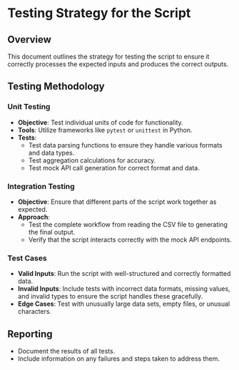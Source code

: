 # Testing Strategy for the Script

## Overview
This document outlines the strategy for testing the script to ensure it correctly processes the expected inputs and produces the correct outputs.

## Testing Methodology

### Unit Testing
- **Objective**: Test individual units of code for functionality.
- **Tools**: Utilize frameworks like `pytest` or `unittest` in Python.
- **Tests**:
  - Test data parsing functions to ensure they handle various formats and data types.
  - Test aggregation calculations for accuracy.
  - Test mock API call generation for correct format and data.

### Integration Testing
- **Objective**: Ensure that different parts of the script work together as expected.
- **Approach**:
  - Test the complete workflow from reading the CSV file to generating the final output.
  - Verify that the script interacts correctly with the mock API endpoints.

### Test Cases
- **Valid Inputs**: Run the script with well-structured and correctly formatted data.
- **Invalid Inputs**: Include tests with incorrect data formats, missing values, and invalid types to ensure the script handles these gracefully.
- **Edge Cases**: Test with unusually large data sets, empty files, or unusual characters.

## Reporting
- Document the results of all tests.
- Include information on any failures and steps taken to address them.
